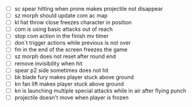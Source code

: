 - [ ] sc spear hitting when prone makes projectile not disappear
- [ ] sz morph should update com ac map
- [ ] kl hat throw close freezes character in position
- [ ] com is using basic attacks out of reach
- [ ] stop com action in the finish mv timer
- [ ] don`t trigger actions while previous is not over
- [ ] fm in the end of the screen freezes the game
- [ ] sz morph does not reset after round end
- [ ] remove invisibility when hit
- [ ] spear p2 side sometimes does not hit
- [ ] bk blade fury makes player stuck above ground
- [ ] kn fan lift makes player stuck above ground
- [ ] kn is launching multiple special attacks while in air after flying punch
- [ ] projectile doesn't move when player is frozen
